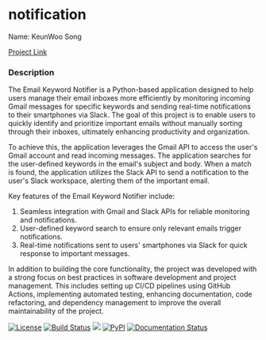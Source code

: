 # notification

Name: KeunWoo Song

[Project Link](https://github.com/kw9212/project_2023)


### Description

The Email Keyword Notifier is a Python-based application designed to help users manage their email inboxes more efficiently by monitoring incoming Gmail messages for specific keywords and sending real-time notifications to their smartphones via Slack. The goal of this project is to enable users to quickly identify and prioritize important emails without manually sorting through their inboxes, ultimately enhancing productivity and organization.

To achieve this, the application leverages the Gmail API to access the user's Gmail account and read incoming messages. The application searches for the user-defined keywords in the email's subject and body. When a match is found, the application utilizes the Slack API to send a notification to the user's Slack workspace, alerting them of the important email.

Key features of the Email Keyword Notifier include:

1. Seamless integration with Gmail and Slack APIs for reliable monitoring and notifications.
2. User-defined keyword search to ensure only relevant emails trigger notifications.
3. Real-time notifications sent to users' smartphones via Slack for quick response to important messages.

In addition to building the core functionality, the project was developed with a strong focus on best practices in software development and project management. This includes setting up CI/CD pipelines using GitHub Actions, implementing automated testing, enhancing documentation, code refactoring, and dependency management to improve the overall maintainability of the project.

[![License](https://img.shields.io/badge/License-Apache_2.0-blue.svg)](https://opensource.org/licenses/Apache-2.0)
[![Build Status](https://github.com/kw9212/project_2023/workflows/Build%20Status/badge.svg?branch=main)](https://github.com/kw9212/project_2023/actions?query=workflow%3A%22Build+Status%22)
![](https://github.com/kw9212/project_2023/actions/workflows/build.yml/badge.svg)
[![PyPI](https://img.shields.io/pypi/v/project-2023)](https://pypi.org/project/project-2023/)
[![Documentation Status](https://readthedocs.org/projects/project-2023/badge/?version=latest)](https://project-2023.readthedocs.io/en/latest/?badge=latest)
